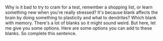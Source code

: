 Why is it bad to try to cram for a test, remember a shopping list, or learn
something new when you're really stressed? It's because blank affects the brain
by doing something to plasticity and what to dendrites? Which blank with
memory. There's a lot of blanks so it might sound weird. But here, let me give
you some options. Here are some options you can add to these blanks. So
complete this sentence.
